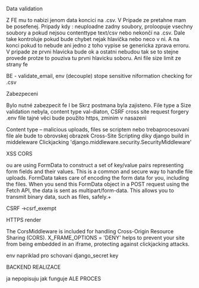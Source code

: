 Data validation

Z FE mu to nabizi jenom data koncici na .csv. V Pripade ze pretahne mam be posefenej.
Pripady kdy : neuploadne zadny soubory, proloopuje vsechny soubory a pokud nejsou contenttype text/csv nebo nekončí na .csv. Dale take kontroluje pokud bude chybet nejak hlavička nebo neco v ni. A na konci pokud to nebude ani jedno z toho vypise se genericka zprava erroru. V pripade ze prvni hlavicka bude ok a ostatni nebudou tak se to stejne provede protze to pouziva tu prvni hlavicku soboru. 
Ani file size limit ze strany fe

BE - validate_email, env (decouple) stope sensitive niformation
checking for .csv



Zabezpeceni

Bylo nutné zabezpecit fe I be
Skrz postmana byla zajisteno. File type a Size validation nebyla, content type val-diaton, CSRF cross site request forgery .env file tajné věci bude použito https, zminim v nasazeni

Content type – malicious uploads, files se scriptem nebo trebaprocesovani file ale bude to obrovskej obrazek
Cross-Site Scripting diky django build in middeleware 
Clickjacking 'django.middleware.security.SecurityMiddleware'

XSS CORS

ou are using FormData to construct a set of key/value pairs representing form fields and their values. This is a common and secure way to handle file uploads. FormData takes care of encoding the form data for you, including the files.
When you send this FormData object in a POST request using the Fetch API, the data is sent as multipart/form-data. This allows you to transmit binary data, such as files, safely.+

CSRF ->csrf_exempt

HTTPS render

The CorsMiddleware is included for handling Cross-Origin Resource Sharing (CORS). X_FRAME_OPTIONS = 'DENY' helps to prevent your site from being embedded in an iframe, protecting against clickjacking attacks.

env napriklad pro schovani django_secret key


BACKEND REALIZACE

ja nepopisuju jak funguje ALE PROCES